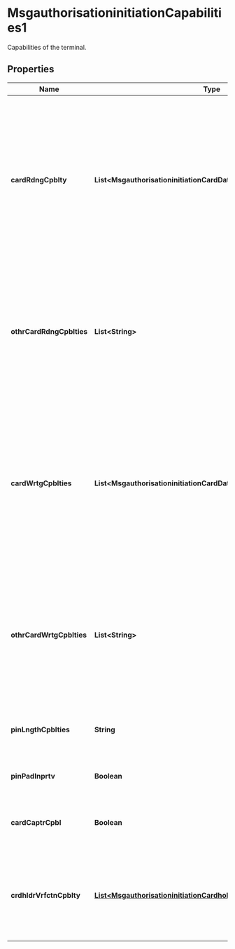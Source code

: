 

# MsgauthorisationinitiationCapabilities1

Capabilities of the terminal.

## Properties

| Name | Type | Description | Notes |
|------------ | ------------- | ------------- | -------------|
|**cardRdngCpblty** | **List&lt;MsgauthorisationinitiationCardDataReading7Code&gt;** | The code(s) identifying the method the Terminal supports for entering Card data, such as via a magnetic stripe or a chip.  If this field specifies a national or network-specific value (\&quot;OTHN\&quot; or \&quot;OTHP\&quot;), a more specific value may be required in Terminal Card Data Input Capability (Other). |  [optional] |
|**othrCardRdngCpblties** | **List&lt;String&gt;** | A free text field for identifying a method the Terminal can use to write to a Card when the Card Writing Capability Code is \&quot;OTHN\&quot; or \&quot;OTHP,\&quot; which indicate a national, network, or customer specific value. |  [optional] |
|**cardWrtgCpblties** | **List&lt;MsgauthorisationinitiationCardDataWriting1Code&gt;** | The code(s) identifying the method the Terminal can use to write to a Card, such as a magnetic stripe or a chip.  If this field specifies a national or network-specific value (\&quot;OTHN\&quot; or \&quot;OTHP\&quot;), a more specific value may be required in Terminal Card Writing Capability (Other). |  [optional] |
|**othrCardWrtgCpblties** | **List&lt;String&gt;** | A free text field for identifying a method the Terminal can use to write to a Card when the Card Writing Capability Code is \&quot;OTHN\&quot; or \&quot;OTHP,\&quot; which indicate a national, network, or customer specific value. |  [optional] |
|**pinLngthCpblties** | **String** | The maximum number of digits the Terminal can accept when a Cardholder enters their PIN. |  [optional] |
|**pinPadInprtv** | **Boolean** | The indicator that the Terminal has a PIN pad that is not working. |  [optional] |
|**cardCaptrCpbl** | **Boolean** | The indicator that the Terminal can retain a Card if instructed to do so in an Authorization Response. |  [optional] |
|**crdhldrVrfctnCpblty** | [**List&lt;MsgauthorisationinitiationCardholderVerificationCapabilities1&gt;**](MsgauthorisationinitiationCardholderVerificationCapabilities1.md) | Cardholder verification capabilities performing the transaction at the point of service. ISO 8583:93 bit 22-2, ISO 8583:2003 bit 27-2 |  [optional] |



